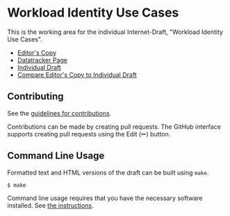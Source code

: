 # Workload Identity Use Cases

This is the working area for the individual Internet-Draft, "Workload Identity Use Cases".

* [Editor's Copy](https://bspk.github.io/draft-gilman-wimse-use-cases/#go.draft-gilman-wimse-use-cases.html)
* [Datatracker Page](https://datatracker.ietf.org/doc/draft-gilman-wimse-use-cases)
* [Individual Draft](https://datatracker.ietf.org/doc/html/draft-gilman-wimse-use-cases)
* [Compare Editor's Copy to Individual Draft](https://bspk.github.io/draft-gilman-wimse-use-cases/#go.draft-gilman-wimse-use-cases.diff)


## Contributing

See the
[guidelines for contributions](https://github.com/bspk/draft-gilman-wimse-use-cases/blob/main/CONTRIBUTING.md).

Contributions can be made by creating pull requests.
The GitHub interface supports creating pull requests using the Edit (✏) button.


## Command Line Usage

Formatted text and HTML versions of the draft can be built using `make`.

```sh
$ make
```

Command line usage requires that you have the necessary software installed.  See
[the instructions](https://github.com/martinthomson/i-d-template/blob/main/doc/SETUP.md).

